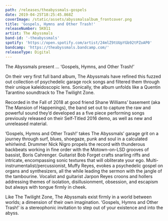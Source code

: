 ```yaml
---
path: /releases/theabyssmals-gospels
date: 2019-04-25T18:25:45.868Z
coverImage: /static/assets/abyssmalsalbum_frontcover.png
title: 'Gospels, Hymns and Other Trash!'
releaseNumber: 5K011
artist: The Abyssmals
band-id: '-theabyssmals'
spotify: 'https://open.spotify.com/artist/24mlZ9tUUpYGb92tPZoAP0'
bandcamp: 'https://theabyssmals.bandcamp.com/'
releaseType: Digital
---
```

The Abyssmals present … ‘Gospels, Hymns, and Other Trash!’

On their very first full band album, The Abyssmals have refined this fuzzed out collection of psychedelic garage rock songs and filtered them through their unique kaleidoscopic lens. Sonically, the album unfolds like a Quentin Tarantino soundtrack to The Twilight Zone. 

Recorded in the Fall of 2018 at good friend Shane Williams’ basement (aka The Mansion of Happenings), the band set out to capture the raw and powerful sound they’d developed as a five piece performing songs previously released on their Self-Titled 2016 demo, as well as new and unreleased material.  

’Gospels, Hymns and Other Trash!’ takes The Abyssmals’ garage grit on a journey through surf, blues, shoegaze, punk and soul in a calculated whirlwind.  Drummer Nick Nigro propels the record with thunderous backbeats working in fine order with the Motown-on-LSD grooves of bassist, Boris Cahrenger.  Guitarist Bob Forget crafts snarling riffs and intricate, encompassing sonic textures that will obliterate your ego.  Multi-instrumentalist/percussionist, Muffy Reyes, evokes a psychedelic gospel on organs and synthesizers, all the while leading the sermon with the jangle of the tambourine.  Vocalist and guitarist Jarpon Reyes croons and hollers addressing themes of isolation, disillusionment, obsession, and escapism but always with tongue firmly in cheek.

Like The Twilight Zone, The Abyssmals exist firmly in a world between worlds; a dimension of their own imagination.  ‘Gospels, Hymns and Other Trash!’ is a stereophonic invitation to step out of your existence and into the abyss.
